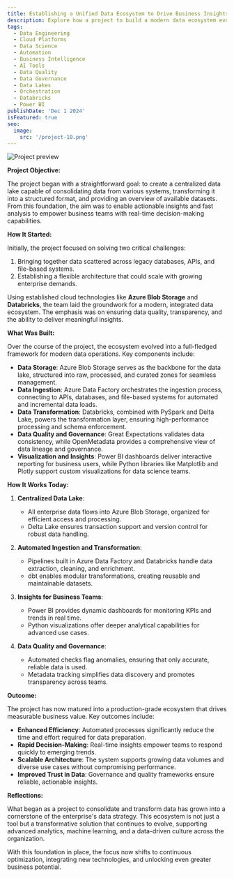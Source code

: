 ```yaml
---
title: Establishing a Unified Data Ecosystem to Drive Business Insights
description: Explore how a project to build a modern data ecosystem evolved into a robust and scalable framework for consolidating data from diverse sources, creating a comprehensive data lake, and delivering actionable insights using tools like Databricks, Power BI, and Python visualizations. Learn how this initiative transitioned from a concept to a transformative enterprise solution.
tags:
  - Data Engineering
  - Cloud Platforms
  - Data Science
  - Automation
  - Business Intelligence
  - AI Tools
  - Data Quality
  - Data Governance
  - Data Lakes
  - Orchestration
  - Databricks
  - Power BI
publishDate: 'Dec 1 2024'
isFeatured: true
seo:   
  image:
    src: '/project-10.png'
---
```


![Project preview](/project-10.png)

**Project Objective:**

The project began with a straightforward goal: to create a centralized data lake capable of consolidating data from various systems, transforming it into a structured format, and providing an overview of available datasets. From this foundation, the aim was to enable actionable insights and fast analysis to empower business teams with real-time decision-making capabilities.

**How It Started:**

Initially, the project focused on solving two critical challenges:
1. Bringing together data scattered across legacy databases, APIs, and file-based systems.
2. Establishing a flexible architecture that could scale with growing enterprise demands.

Using established cloud technologies like **Azure Blob Storage** and **Databricks**, the team laid the groundwork for a modern, integrated data ecosystem. The emphasis was on ensuring data quality, transparency, and the ability to deliver meaningful insights.

**What Was Built:**

Over the course of the project, the ecosystem evolved into a full-fledged framework for modern data operations. Key components include:

- **Data Storage**: Azure Blob Storage serves as the backbone for the data lake, structured into raw, processed, and curated zones for seamless management.
- **Data Ingestion**: Azure Data Factory orchestrates the ingestion process, connecting to APIs, databases, and file-based systems for automated and incremental data loads.
- **Data Transformation**: Databricks, combined with PySpark and Delta Lake, powers the transformation layer, ensuring high-performance processing and schema enforcement.
- **Data Quality and Governance**: Great Expectations validates data consistency, while OpenMetadata provides a comprehensive view of data lineage and governance.
- **Visualization and Insights**: Power BI dashboards deliver interactive reporting for business users, while Python libraries like Matplotlib and Plotly support custom visualizations for data science teams.

**How It Works Today:**

1. **Centralized Data Lake**:
   - All enterprise data flows into Azure Blob Storage, organized for efficient access and processing.
   - Delta Lake ensures transaction support and version control for robust data handling.

2. **Automated Ingestion and Transformation**:
   - Pipelines built in Azure Data Factory and Databricks handle data extraction, cleaning, and enrichment.
   - dbt enables modular transformations, creating reusable and maintainable datasets.

3. **Insights for Business Teams**:
   - Power BI provides dynamic dashboards for monitoring KPIs and trends in real time.
   - Python visualizations offer deeper analytical capabilities for advanced use cases.

4. **Data Quality and Governance**:
   - Automated checks flag anomalies, ensuring that only accurate, reliable data is used.
   - Metadata tracking simplifies data discovery and promotes transparency across teams.

**Outcome:**

The project has now matured into a production-grade ecosystem that drives measurable business value. Key outcomes include:
- **Enhanced Efficiency**: Automated processes significantly reduce the time and effort required for data preparation.
- **Rapid Decision-Making**: Real-time insights empower teams to respond quickly to emerging trends.
- **Scalable Architecture**: The system supports growing data volumes and diverse use cases without compromising performance.
- **Improved Trust in Data**: Governance and quality frameworks ensure reliable, actionable insights.

**Reflections:**

What began as a project to consolidate and transform data has grown into a cornerstone of the enterprise's data strategy. This ecosystem is not just a tool but a transformative solution that continues to evolve, supporting advanced analytics, machine learning, and a data-driven culture across the organization.

With this foundation in place, the focus now shifts to continuous optimization, integrating new technologies, and unlocking even greater business potential.